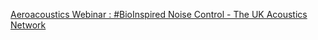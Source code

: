 [Aeroacoustics Webinar : #BioInspired Noise Control - The UK Acoustics Network ](https://qi.tc/qi/110208)